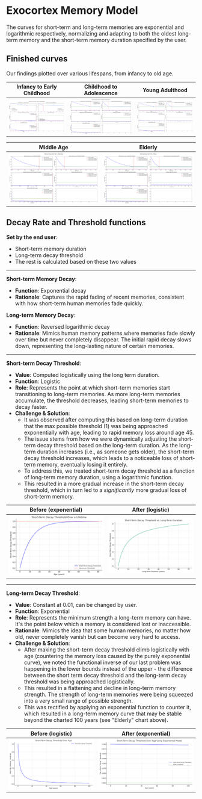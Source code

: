 # Exocortex Memory Model

The curves for short-term and long-term memories are exponential and logarithmic respectively, normalizing and adapting to both the oldest long-term memory and the short-term memory duration specified by the user.
   
## Finished curves

Our findings plotted over various lifespans, from infancy to old age. 

| Infancy to Early Childhood      | Childhood to Adolescence      | Young Adulthood             |
| ------------------------------ | ---------------------------- | --------------------------- |
| ![Infancy](adjusted_memory_decay_Infancy_to_Early_Childhood.png) | ![Childhood](adjusted_memory_decay_Childhood_to_Adolescence.png) | ![Young Adulthood](adjusted_memory_decay_Young_Adulthood.png) |

| Middle Age                     | Elderly                      |
| ------------------------------ | ---------------------------- |
| ![Middle Age](adjusted_memory_decay_Middle_Age.png) | ![Elderly](adjusted_memory_decay_Elderly.png) |


## Decay Rate and Threshold functions 

**Set by the end user**:
- Short-term memory duration 
- Long-term decay threshold
- The rest is calculated based on these two values

---

**Short-term Memory Decay**:
- **Function**: Exponential decay
- **Rationale**: Captures the rapid fading of recent memories, consistent with how short-term human memories fade quickly.

**Long-term Memory Decay**:
- **Function**: Reversed logarithmic decay
- **Rationale**: Mimics human memory patterns where memories fade slowly over time but never completely disappear. The initial rapid decay slows down, representing the long-lasting nature of certain memories.

---

**Short-term Decay Threshold**:

- **Value**: Computed logistically using the long term duration.
- **Function**: Logistic
- **Role**: Represents the point at which short-term memories start transitioning to long-term memories. As more long-term memories accumulate, the threshold decreases, leading short-term memories to decay faster.
- **Challenge & Solution**: 
    - It was observed after computing this based on long-term duration that the max possible threshold (1) was being approached exponentially with age, leading to rapid memory loss around age 45.
    - The issue stems from how we were dynamically adjusting the short-term decay threshold based on the long-term duration. As the long-term duration increases (i.e., as someone gets older), the short-term decay threshold increases, which leads to a noticeable loss of short-term memory, eventually losing it entirely.
    - To address this, we treated short-term decay threshold as a function of long-term memory duration, using a logarithmic function.
    - This resulted in a more gradual increase in the short-term decay threshold, which in turn led to a _significantly_ more gradual loss of short-term memory.


| Before (exponential)             | After (logistic)             |
| -------------------------------- | ---------------------------- |
|  ![Exponential](pre_short_term_threshold_fix_threshold_over_age_exponential.png)  |  ![Logistic](pre_short_term_threshold_fix_threshold_over_age_logistic.png)      |

---

 **Long-term Decay Threshold**:
- **Value**: Constant at 0.01, can be changed by user.
- **Function**: Exponential
- **Role**: Represents the minimum strength a long-term memory can have. It's the point below which a memory is considered lost or inaccessible.
- **Rationale**: Mimics the idea that some human memories, no matter how old, never completely vanish but can become very hard to access.
- **Challenge & Solution**:
  - After making the short-term decay threshold climb logistically with age (countering the memory loss caused by the purely exponential curve), we noted the functional inverse of our last problem was happening in the lower bounds instead of the upper - the difference between the short term decay threshold and the long-term decay threshold was being approached logistically.
  - This resulted in a flattening and decline in long-term memory strength. The strength of long-term memories were being squeezed into a very small range of possible strength.
  - This was rectified by applying an exponential function to counter it, which resulted in a long-term memory curve that may be stable beyond the charted 100 years (see "Elderly" chart above).

| Before (logistic)                                      | After (exponential)                                  |
| ------------------------------------------------------- | ---------------------------------------------------- |
| ![Logistic](post_short_term_threshold_fix_threshold_over_age_logistic.png) | ![Exponential](post_short_term_threshold_fix_threshold_over_age_exponential.png) |

<br/>
